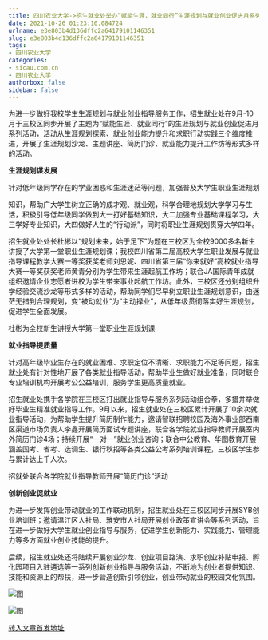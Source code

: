 ```yaml
---
title: 四川农业大学->招生就业处举办“赋能生涯，就业同行”生涯规划与就业创业促进月系列活动 | sicau.com.cn
date: 2021-10-26 01:23:10.084724
urlname: e3e803b4d136dffc2a64179101146351
slug: e3e803b4d136dffc2a64179101146351
tags: 
- 四川农业大学
categories:
- sicau.com.cn
- 四川农业大学
authorbox: false
sidebar: false
---
```

为进一步做好我校学生生涯规划与就业创业指导服务工作，招生就业处在9月-10月于三校区同步开展了主题为“赋能生涯、就业同行”的生涯规划与就业创业促进月系列活动，活动从生涯规划探索、就业创业能力提升和求职行动实践三个维度推进，开展了生涯规划沙龙、主题讲座、简历门诊、就业能力提升工作坊等形式多样的活动。

**生涯规划谋发展**

针对低年级同学存在的学业困惑和生涯迷茫等问题，加强普及大学生职业生涯规划
<!--more-->
知识，帮助广大学生树立正确的成才观、就业观，科学合理地规划大学学习与生活，积极引导低年级同学做到大一打好基础知识，大二加强专业基础课程学习，大三学好专业知识，大四做好人生的“行动派”，同时将职业生涯规划贯穿大学四年。

招生就业处处长杜彬以“规划未来，始于足下”为题在三校区为全校9000多名新生讲授了大学第一堂职业生涯规划课；我校四川省第二届高校大学生职业发展与就业指导课程教学大赛一等奖获奖老师刘思妮、四川省第三届“你来就好”高校就业指导大赛一等奖获奖老师黄青分别为学生带来生涯起航工作坊；联合JA国际青年成就组织邀请企业志愿者进校为学生带来事业起航工作坊。此外，三校区还分别组织升学经验交流沙龙等形式多样的活动，帮助同学们尽早树立职业生涯规划意识，由迷茫无措到合理规划，变“被动就业”为“主动择业”，从低年级贯彻落实好生涯规划，促进学生全面发展。

杜彬为全校新生讲授大学第一堂职业生涯规划课

**就业指导提质量**

针对高年级毕业生存在的就业困难、求职定位不清晰、求职能力不足等问题，招生就业处有针对性地开展了各类就业指导活动，帮助毕业生做好就业准备，同时联合专业培训机构开展考公公益培训，服务学生更高质量就业。

招生就业处携手各学院在三校区打出就业指导与服务系列活动组合拳，多措并举做好毕业生精准就业指导工作。9月以来，招生就业处在三校区累计开展了10余次就业指导活动，为帮助学生提升简历制作能力，邀请智联招聘校园及海外事业部西南区渠道市场负责人李鑫开展简历面试专题讲座，联合各学院就业指导教师开展室内外简历门诊4场；持续开展“一对一”就业创业咨询；联合中公教育、华图教育开展涵盖国考、省考、选调生、银行秋招等各类公益公考系列培训课程，三校区学生参与累计达上千人次。

招就处联合各学院就业指导教师开展“简历门诊”活动

**创新创业促就业**

为进一步发挥创业带动就业的工作联动机制，招生就业处在三校区同步开展SYB创业培训班；邀请温江区人社局、雅安市人社局开展创业政策宣讲会等系列活动，旨在进一步做好大学生就业创业指导与服务，促进学生创新能力、实践能力、管理能力等多方面就业创业技能的提升。

后续，招生就业处还将陆续开展创业沙龙、创业项目路演、求职创业补贴申报、孵化园项目入驻遴选等一系列创新创业指导与服务活动，不断地为创业者提供知识、技能和资源上的帮扶，进一步营造创新引领创业，创业带动就业的校园文化氛围。

![图](https://news.sicau.edu.cn/__local/8/46/78/7D447BC11281BF44F30E1D14DC5_A9A7A17C_1C3477.png)

![图](https://news.sicau.edu.cn/__local/A/01/9F/09334DF4513EF861CB032F8C92C_E364A039_102F09.png)

[转入文章首发地址](https://news.sicau.edu.cn/info/1078/65085.htm)